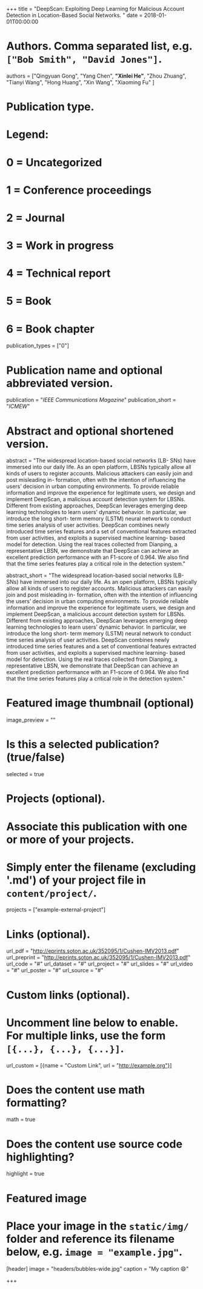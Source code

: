 +++
title = "DeepScan: Exploiting Deep Learning for Malicious Account Detection in Location-Based Social Networks. "
date = 2018-01-01T00:00:00

# Authors. Comma separated list, e.g. `["Bob Smith", "David Jones"]`.
authors = ["Qingyuan Gong", "Yang Chen", **"Xinlei He"**, "Zhou Zhuang", "Tianyi Wang", "Hong Huang", "Xin Wang", "Xiaoming Fu" ]

# Publication type.
# Legend:
# 0 = Uncategorized
# 1 = Conference proceedings
# 2 = Journal
# 3 = Work in progress
# 4 = Technical report
# 5 = Book
# 6 = Book chapter
publication_types = ["0"]

# Publication name and optional abbreviated version.
publication = "*IEEE Communications Magazine*"
publication_short = "*ICMEW*"

# Abstract and optional shortened version.
abstract = "The widespread location-based social networks (LB- SNs) have immersed into our daily life. As an open platform, LBSNs typically allow all kinds of users to register accounts. Malicious attackers can easily join and post misleading in- formation, often with the intention of influencing the users’ decision in urban computing environments. To provide reliable information and improve the experience for legitimate users, we design and implement DeepScan, a malicious account detection system for LBSNs. Different from existing approaches, DeepScan leverages emerging deep learning technologies to learn users’ dynamic behavior. In particular, we introduce the long short- term memory (LSTM) neural network to conduct time series analysis of user activities. DeepScan combines newly introduced time series features and a set of conventional features extracted from user activities, and exploits a supervised machine learning- based model for detection. Using the real traces collected from Dianping, a representative LBSN, we demonstrate that DeepScan can achieve an excellent prediction performance with an F1-score of 0.964. We also find that the time series features play a critical role in the detection system."

abstract_short = "The widespread location-based social networks (LB- SNs) have immersed into our daily life. As an open platform, LBSNs typically allow all kinds of users to register accounts. Malicious attackers can easily join and post misleading in- formation, often with the intention of influencing the users’ decision in urban computing environments. To provide reliable information and improve the experience for legitimate users, we design and implement DeepScan, a malicious account detection system for LBSNs. Different from existing approaches, DeepScan leverages emerging deep learning technologies to learn users’ dynamic behavior. In particular, we introduce the long short- term memory (LSTM) neural network to conduct time series analysis of user activities. DeepScan combines newly introduced time series features and a set of conventional features extracted from user activities, and exploits a supervised machine learning- based model for detection. Using the real traces collected from Dianping, a representative LBSN, we demonstrate that DeepScan can achieve an excellent prediction performance with an F1-score of 0.964. We also find that the time series features play a critical role in the detection system."

# Featured image thumbnail (optional)
image_preview = ""

# Is this a selected publication? (true/false)
selected = true

# Projects (optional).
#   Associate this publication with one or more of your projects.
#   Simply enter the filename (excluding '.md') of your project file in `content/project/`.
projects = ["example-external-project"]

# Links (optional).
url_pdf = "http://eprints.soton.ac.uk/352095/1/Cushen-IMV2013.pdf"
url_preprint = "http://eprints.soton.ac.uk/352095/1/Cushen-IMV2013.pdf"
url_code = "#"
url_dataset = "#"
url_project = "#"
url_slides = "#"
url_video = "#"
url_poster = "#"
url_source = "#"

# Custom links (optional).
#   Uncomment line below to enable. For multiple links, use the form `[{...}, {...}, {...}]`.
url_custom = [{name = "Custom Link", url = "http://example.org"}]

# Does the content use math formatting?
math = true

# Does the content use source code highlighting?
highlight = true

# Featured image
# Place your image in the `static/img/` folder and reference its filename below, e.g. `image = "example.jpg"`.
[header]
image = "headers/bubbles-wide.jpg"
caption = "My caption :smile:"

+++


